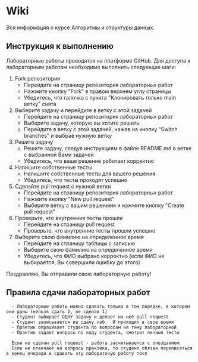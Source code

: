 # Wiki
Вся информация о курсе Алгоритмы и структуры данных.


## Инструкция к выполнению

Лабораторные работы проводятся на платформе GitHub. Для доступа к лабораторным работам необходимо выполнить следующие шаги:
1. Fork репозитория
      - Перейдите на страницу репозитория лабораторных работ
      - Нажмите кнопку "Fork" в правом верхнем углу страницы
      - Убедитесь, что галочка с пункта "Клонировать только main ветку" снята
2. Выберите задачу и перейдите в ветку с этой задачей
      - Перейдите на страницу репозитория лабораторных работ
      - Выберите задачу, которую вы хотите решить
      - Перейдите в ветку с этой задачей, нажав на кнопку "Switch branches" и выбрав нужную ветку
3. Решите задачу
      - Решите задачу, следуя инструкциям в файле README.md в ветке с выбранной Вами задачей
      - Убедитесь, что ваше решение работает корректно 
4. Напишите собственные тесты
      - Напишите собственные тесты для вашего решения
      - Убедитесь, что тесты проходят успешно
5. Сделайте pull request с нужной ветки
      - Перейдите на страницу репозитория лабораторных работ
      - Нажмите кнопку "New pull request"
      - Выберите ветку с вашим решением и нажмите кнопку "Create pull request"
6. Проверьте, что внутренние тесты прошли
      - Перейдите на страницу pull request
      - Проверьте, что внутренние тесты прошли успешно
7. Выберите свою фамилию на определенное время
      - Перейдите на страницу таблицы с записью
      - Выберите свою фамилию на определенное время
      - Убедитесь, что ФИО выбрано корректно  (если ФИО не выбирается, Вы совершили ошибку до этого)

Поздравляю, Вы отправили свою лабораторную работу!


## Правила сдачи лабораторных работ

      - Лабораторные работы можно сдавать только в том порядке, в котором они даны (нельзя сдать 2, не сделав 1)
      - Студент выбирает ОДНУ задачу и делает на неё pull request
      - Студент записывается на сдачу лаб.  И приходит в свое время
      - Практик опрашивает студента по вопросам на тему лабораторной 
      - Практик задает вопросы по коду студента, смотрит личные тесты

      Если не сделан pull request - работа засчитывается с опозданием
      Если не отвечают на вопросы практика, то студент обязан переписаться в конец очереди и сдавать эту лаборатоную работу посл
